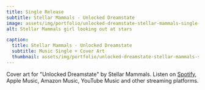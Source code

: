 ```yaml
---
title: Single Release
subtitle: Stellar Mammals - Unlocked Dreamstate
image: assets/img/portfolio/unlocked-dreamstate-stellar-mammals-single-cover.jpg
alt: Stellar Mammals girl looking out at stars

caption:
  title: Stellar Mammals - Unlocked Dreamstate
  subtitle: Music Single + Cover Art
  thumbnail: assets/img/portfolio/unlocked-dreamstate-stellar-mammals-single-cover-thumbnail.jpg
---
```

Cover art for "Unlocked Dreamstate" by Stellar Mammals. Listen on <a href='https://open.spotify.com/track/4lGbME6zqRKoFJ87j0Mj6X?si=a504758d7cb148f5'>Spotify</a>, Apple Music, Amazon Music, YouTube Music and other streaming platforms. <br /> <br /> 